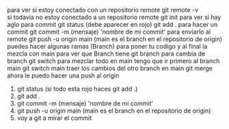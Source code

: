 para ver si estoy conectado con un repositorio remote
git remote -v  
si todavia no estoy conectado a un repositorio remote
git init
para ver si hay aglo para commit 
git status (debe aparecer en rojo)
git add .
para hacer un commit 
git commit -m (mensaje) 'nombre de mi commit'
para enviarlo al remote 
git push -u origin main  (main es el branch en el repositorio de origin)
puedes hacer algunas ramas (Branch) para poner tu codigo y al final la mezcla con main
para ver que Branch tiene
git branch
para cambia de branch 
git switch <nombre del branch> 
para mezclar todo en main tengo que ir primero al branch main
git switch main
traer los cambios del otro branch en main 
git merge  <nombre del branch>
ahora le puedo hacer una push al origin 

1. git status (si todo esta rojo haces git add .)
2. git add . 
3. git commit -m (mensaje) 'nombre de mi commit'
4. git push -u origin main  (main es el branch en el repositorio de origin)
5. voy a git a mirar el commit 
